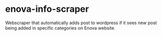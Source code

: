 # enova-info-scraper
Webscraper that automatically adds post to wordpress if it sees new post being added in specific categories on Enova website.
